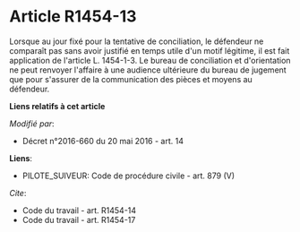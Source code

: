 # Article R1454-13

Lorsque au jour fixé pour la tentative de conciliation, le défendeur ne comparaît pas sans avoir justifié en temps utile d'un
motif légitime, il est fait application de l'article L. 1454-1-3. Le bureau de conciliation et d'orientation ne peut renvoyer
l'affaire à une audience ultérieure du bureau de jugement que pour s'assurer de la communication des pièces et moyens au
défendeur.

**Liens relatifs à cet article**

_Modifié par_:

  - Décret n°2016-660 du 20 mai 2016 - art. 14

**Liens**:

  - PILOTE_SUIVEUR: Code de procédure civile - art. 879 (V)

_Cite_:

  - Code du travail - art. R1454-14
  - Code du travail - art. R1454-17
